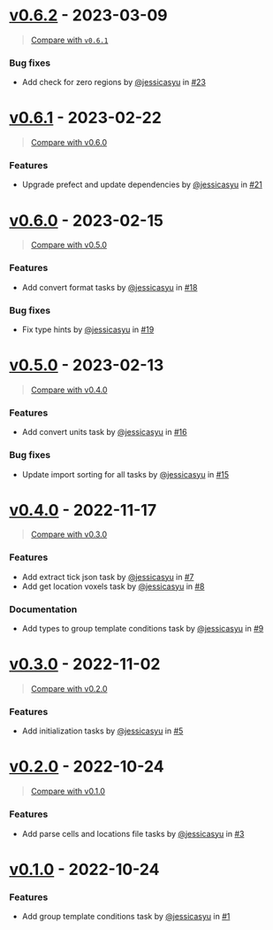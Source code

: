 # [v0.6.2](https://github.com/bagherilab/arcade-collection/releases/tag/v0.6.2) - 2023-03-09

> [Compare with `v0.6.1`](https://github.com/bagherilab/arcade-collection/compare/v0.6.1...v0.6.2)

### Bug fixes

- Add check for zero regions by [@jessicasyu](https://github.com/jessicasyu) in [#23](https://github.com/bagherilab/arcade-collection/pull/23)

# [v0.6.1](https://github.com/bagherilab/arcade-collection/releases/tag/v0.6.1) - 2023-02-22

> [Compare with v0.6.0](https://github.com/bagherilab/arcade-collection/compare/v0.6.0...v0.6.1)

### Features

- Upgrade prefect and update dependencies by [@jessicasyu](https://github.com/jessicasyu) in [#21](https://github.com/bagherilab/arcade-collection/pull/21)

# [v0.6.0](https://github.com/bagherilab/arcade-collection/releases/tag/v0.6.0) - 2023-02-15

> [Compare with v0.5.0](https://github.com/bagherilab/arcade-collection/compare/v0.5.0...v0.6.0)

### Features

- Add convert format tasks by [@jessicasyu](https://github.com/jessicasyu) in [#18](https://github.com/bagherilab/arcade-collection/pull/18)

### Bug fixes

- Fix type hints by [@jessicasyu](https://github.com/jessicasyu) in [#19](https://github.com/bagherilab/arcade-collection/pull/19)

# [v0.5.0](https://github.com/bagherilab/arcade-collection/releases/tag/v0.5.0) - 2023-02-13

> [Compare with v0.4.0](https://github.com/bagherilab/arcade-collection/compare/v0.4.0...v0.5.0)

### Features

- Add convert units task by [@jessicasyu](https://github.com/jessicasyu) in [#16](https://github.com/bagherilab/arcade-collection/pull/16)

### Bug fixes

- Update import sorting for all tasks by [@jessicasyu](https://github.com/jessicasyu) in [#15](https://github.com/bagherilab/arcade-collection/pull/15)

# [v0.4.0](https://github.com/bagherilab/arcade-collection/releases/tag/v0.4.0) - 2022-11-17

> [Compare with v0.3.0](https://github.com/bagherilab/arcade-collection/compare/v0.3.0...v0.4.0)

### Features

- Add extract tick json task by [@jessicasyu](https://github.com/jessicasyu) in [#7](https://github.com/bagherilab/arcade-collection/pull/7)
- Add get location voxels task by [@jessicasyu](https://github.com/jessicasyu) in [#8](https://github.com/bagherilab/arcade-collection/pull/8)

### Documentation

- Add types to group template conditions task by [@jessicasyu](https://github.com/jessicasyu) in [#9](https://github.com/bagherilab/arcade-collection/pull/9)

# [v0.3.0](https://github.com/bagherilab/arcade-collection/releases/tag/v0.3.0) - 2022-11-02

> [Compare with v0.2.0](https://github.com/bagherilab/arcade-collection/compare/v0.2.0...v0.3.0)

### Features

- Add initialization tasks by [@jessicasyu](https://github.com/jessicasyu) in [#5](https://github.com/bagherilab/arcade-collection/pull/5)

# [v0.2.0](https://github.com/bagherilab/arcade-collection/releases/tag/v0.2.0) - 2022-10-24

> [Compare with v0.1.0](https://github.com/bagherilab/arcade-collection/compare/v0.1.0...v0.2.0)

### Features

- Add parse cells and locations file tasks by [@jessicasyu](https://github.com/jessicasyu) in [#3](https://github.com/bagherilab/arcade-collection/pull/3)

# [v0.1.0](https://github.com/bagherilab/arcade-collection/releases/tag/v0.1.0) - 2022-10-24

### Features

- Add group template conditions task by [@jessicasyu](https://github.com/jessicasyu) in [#1](https://github.com/bagherilab/arcade-collection/pull/1)
